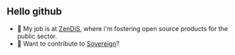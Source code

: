 ## Hello github

- 🔭 My job is at [ZenDiS](https://zendis.de/), where i'm fostering open source products for the public sector.
- 🤔 Want to contribute to [Sovereign](//github.com/sovereign/sovereign/)?
